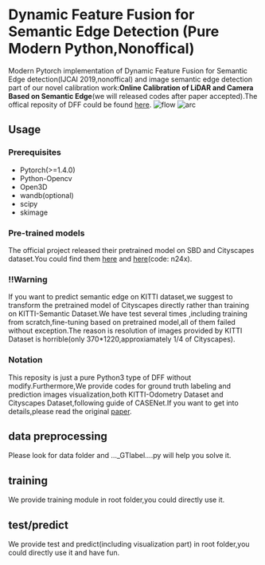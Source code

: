 # Dynamic Feature Fusion for Semantic Edge Detection (Pure Modern Python,Nonoffical)
Modern  Pytorch implementation of Dynamic Feature Fusion for Semantic Edge detection(IJCAI 2019,nonoffical) and image semantic edge detection part of our novel  calibration work:**Online Calibration of LiDAR and Camera Based on Semantic Edge**(we will released codes after paper accepted).The offical reposity of DFF could be found [here](https://github.com/Lavender105/DFF).
![flow](https://github.com/Lavender105/DFF/blob/master/img/overview.png?raw=true)
![arc](https://github.com/Lavender105/DFF/raw/master/img/visualization.png)
## Usage
### Prerequisites
- Pytorch(>=1.4.0)
- Python-Opencv
- Open3D
- wandb(optional)
- scipy
- skimage
### Pre-trained models
The official project released their pretrained model on SBD and Cityscapes dataset.You could find them [here](https://drive.google.com/open?id=1-PCfJH6w1sFE5Q-B-GXL_D9DiiEyWA7P) and [here](https://drive.google.com/open?id=1-PCfJH6w1sFE5Q-B-GXL_D9DiiEyWA7P)(code: n24x).
### !!Warning
If you want to predict semantic edge on KITTI dataset,we suggest to transform the pretrained model of Cityscapes directly rather than training on KITTI-Semantic Dataset.We have test several times ,including training from scratch,fine-tuning based on pretrained model,all of them failed without exception.The reason is resolution of images provided by KITTI Dataset is horrible(only 370*1220,approxiamately 1/4 of Cityscapes). 
### Notation
This reposity is just a pure Python3 type of DFF without modify.Furthermore,We provide codes for ground truth labeling and prediction images visualization,both KITTI-Odometry Dataset and Cityscapes Dataset,following guide of CASENet.If you want to get into details,please read the original [paper](https://arxiv.org/abs/1705.09759).
## data preprocessing
Please look for data folder and ..._GTlabel....py will help you solve it.
## training
We provide training module in root folder,you could directly use it.
## test/predict
We provide test and predict(including visualization part) in root folder,you could directly use it and have fun.
